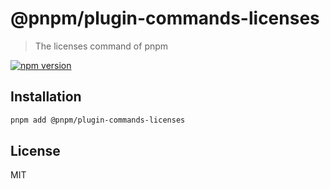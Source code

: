 # @pnpm/plugin-commands-licenses

> The licenses command of pnpm

[![npm version](https://img.shields.io/npm/v/@pnpm/plugin-commands-licenses.svg)](https://www.npmjs.com/package/@pnpm/plugin-commands-licenses)

## Installation

```sh
pnpm add @pnpm/plugin-commands-licenses
```

## License

MIT
